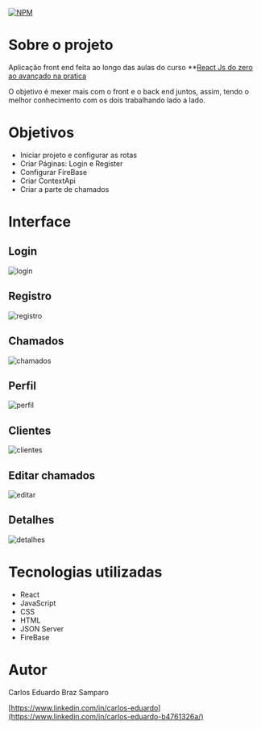 [![NPM](https://img.shields.io/npm/l/react)](https://github.com/cadusamparo/Sistema-de-chamados/blob/main/LICENSE)

# Sobre o projeto

Aplicação front end feita ao longo das aulas do curso **[React Js do zero ao avançado na pratica](https://www.udemy.com/course/curso-reactjs/)

O objetivo é mexer mais com o front e o back end juntos, assim, tendo o melhor conhecimento com os dois trabalhando lado a lado.

# Objetivos

- Iniciar projeto e configurar as rotas
- Criar Páginas: Login e Register
- Configurar FireBase
- Criar ContextApi
- Criar a parte de chamados

# Interface

## Login
![login](https://github.com/cadusamparo/Sistema-de-chamados/assets/128712778/3f4bb842-e265-4463-8ec8-7ad4149bab06)


## Registro
![registro](https://github.com/cadusamparo/Sistema-de-chamados/assets/128712778/9972c645-d80f-428e-9416-19e4a4c4d1f8)

## Chamados
![chamados](https://github.com/cadusamparo/Sistema-de-chamados/assets/128712778/0d867f08-77f8-409c-b628-82d1200589bf)

## Perfil
![perfil](https://github.com/cadusamparo/Sistema-de-chamados/assets/128712778/37436dd5-7f44-4c35-9c67-0de96d0e9dcb)

## Clientes
![clientes](https://github.com/cadusamparo/Sistema-de-chamados/assets/128712778/7698341c-24da-4fca-8250-6f14d9da7d1c)

## Editar chamados
![editar](https://github.com/cadusamparo/Sistema-de-chamados/assets/128712778/a1fad47e-2495-4d00-9b99-04ceb581a1da)

## Detalhes
![detalhes](https://github.com/cadusamparo/Sistema-de-chamados/assets/128712778/612e0d26-74f0-45aa-b447-bfc9a2bf92a4)


# Tecnologias utilizadas

- React
- JavaScript
- CSS
- HTML
- JSON Server
- FireBase

# Autor
Carlos Eduardo Braz Samparo

[https://www.linkedin.com/in/carlos-eduardo](https://www.linkedin.com/in/carlos-eduardo-b4761326a/)

